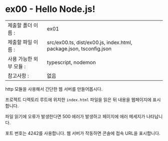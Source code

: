 # ex00 - Hello Node.js!

|                         |                     |
| :-----------------------| ------------------- |
| 제출할 폴더 이름 :      |  ex01               |
| 제출할 파일 이름 :      |  src/ex00.ts, dist/ex00.js, index.html, package.json, tsconfig.json |
| 사용 가능한 외부 모듈 : | typescript, nodemon |
| 참고사항 :				      |  없음               |

http 모듈을 사용해서 간단한 웹 서버를 만들어봅시다.

프로젝트 디렉토리 루트에 위치한 `index.html` 파일을 읽은 뒤 내용을 웹페이지에 표시합니다.

파일 읽기에 오류가 발생한다면 500 에러가 발생하고 페이지에 에러 메세지가 나타납니다.

포트 번호는 4242를 사용합니다. 웹 서버가 작동하면 콘솔에 접속 URL을 표시합니다.
